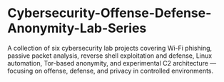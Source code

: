 # Cybersecurity-Offense-Defense-Anonymity-Lab-Series
A collection of six cybersecurity lab projects covering Wi-Fi phishing, passive packet analysis, reverse shell exploitation and defense, Linux automation, Tor-based anonymity, and experimental C2 architecture — focusing on offense, defense, and privacy in controlled environments.
